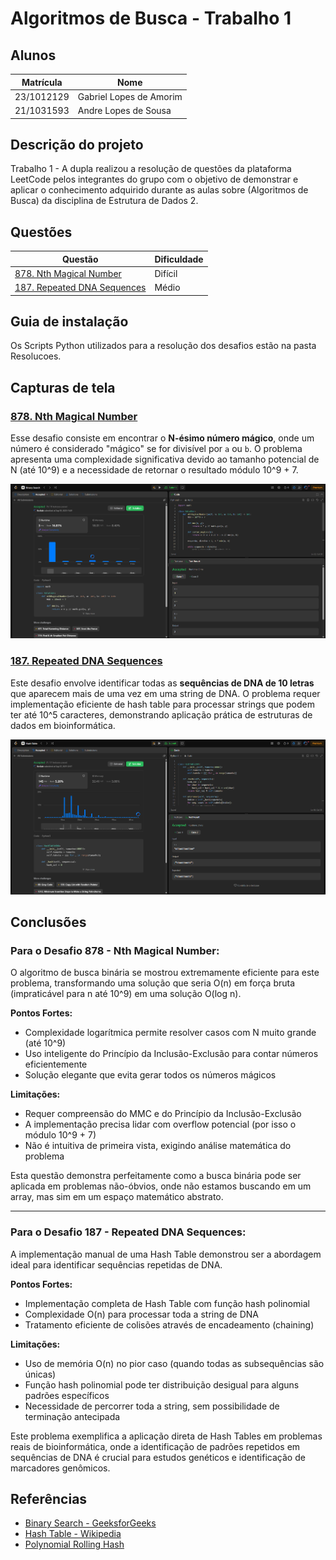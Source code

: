 # Algoritmos de Busca - Trabalho 1 
## Alunos  
| Matrícula | Nome |  
|-----------------------|---------------------|  
| 23/1012129 | Gabriel Lopes de Amorim |  
| 21/1031593 | Andre Lopes de Sousa |  
## Descrição do projeto
Trabalho 1 - A dupla realizou a resolução de questões da plataforma LeetCode pelos integrantes do grupo com o objetivo de demonstrar e aplicar o conhecimento adquirido durante as aulas sobre (Algoritmos de Busca) da disciplina de Estrutura de Dados 2.
## Questões

|Questão | Dificuldade |
| -- | -- |
| [878. Nth Magical Number](https://leetcode.com/problems/nth-magical-number/description/?envType=problem-list-v2&envId=binary-search)| Difícil |
| [187. Repeated DNA Sequences](https://leetcode.com/problems/repeated-dna-sequences/description/)| Médio |


## Guia de instalação
Os Scripts Python utilizados para a resolução dos desafios estão na pasta Resolucoes.

## Capturas de tela
### [878. Nth Magical Number](https://leetcode.com/problems/nth-magical-number/description/?envType=problem-list-v2&envId=binary-search) 

Esse desafio consiste em encontrar o **N-ésimo número mágico**, onde um número é considerado "mágico" se for divisível por `a` ou `b`. O problema apresenta uma complexidade significativa devido ao tamanho potencial de N (até 10^9) e a necessidade de retornar o resultado módulo 10^9 + 7.

![Print da Resolução 878 Nth Magical Number](./assets/878.png)  

### [187. Repeated DNA Sequences](https://leetcode.com/problems/repeated-dna-sequences/description/)

Este desafio envolve identificar todas as **sequências de DNA de 10 letras** que aparecem mais de uma vez em uma string de DNA. O problema requer implementação eficiente de hash table para processar strings que podem ter até 10^5 caracteres, demonstrando aplicação prática de estruturas de dados em bioinformática.

![Print da Resolução 187 Repeated DNA Sequences](./assets/187.png)  

## Conclusões
### Para o **Desafio 878 - Nth Magical Number**:
O algoritmo de busca binária se mostrou extremamente eficiente para este problema, transformando uma solução que seria O(n) em força bruta (impraticável para n até 10^9) em uma solução O(log n). 

**Pontos Fortes:**
- Complexidade logarítmica permite resolver casos com N muito grande (até 10^9)
- Uso inteligente do Princípio da Inclusão-Exclusão para contar números eficientemente
- Solução elegante que evita gerar todos os números mágicos

**Limitações:**
- Requer compreensão do MMC e do Princípio da Inclusão-Exclusão
- A implementação precisa lidar com overflow potencial (por isso o módulo 10^9 + 7)
- Não é intuitiva de primeira vista, exigindo análise matemática do problema

Esta questão demonstra perfeitamente como a busca binária pode ser aplicada em problemas não-óbvios, onde não estamos buscando em um array, mas sim em um espaço matemático abstrato.

---

### Para o **Desafio 187 - Repeated DNA Sequences**:
A implementação manual de uma Hash Table demonstrou ser a abordagem ideal para identificar sequências repetidas de DNA. 

**Pontos Fortes:**
- Implementação completa de Hash Table com função hash polinomial
- Complexidade O(n) para processar toda a string de DNA
- Tratamento eficiente de colisões através de encadeamento (chaining)

**Limitações:**
- Uso de memória O(n) no pior caso (quando todas as subsequências são únicas)
- Função hash polinomial pode ter distribuição desigual para alguns padrões específicos
- Necessidade de percorrer toda a string, sem possibilidade de terminação antecipada

Este problema exemplifica a aplicação direta de Hash Tables em problemas reais de bioinformática, onde a identificação de padrões repetidos em sequências de DNA é crucial para estudos genéticos e identificação de marcadores genômicos.

## Referências
- [Binary Search - GeeksforGeeks](https://www.geeksforgeeks.org/binary-search/)
- [Hash Table - Wikipedia](https://en.wikipedia.org/wiki/Hash_table)
- [Polynomial Rolling Hash](https://cp-algorithms.com/string/string-hashing.html)